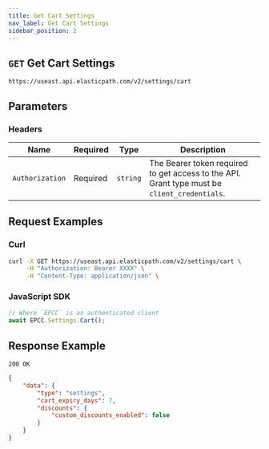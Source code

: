 ```yaml
---
title: Get Cart Settings
nav_label: Get Cart Settings
sidebar_position: 2
---
```


## `GET` Get Cart Settings

```http
https://useast.api.elasticpath.com/v2/settings/cart
```

## Parameters

### Headers

| Name            | Required | Type     | Description                                                                                  |
| --------------- | -------- | -------- | -------------------------------------------------------------------------------------------- |
| `Authorization` | Required | `string` | The Bearer token required to get access to the API. Grant type must be `client_credentials`. |

## Request Examples

### Curl

```bash
curl -X GET https://useast.api.elasticpath.com/v2/settings/cart \
     -H "Authorization: Bearer XXXX" \
     -H "Content-Type: application/json" \
```

### JavaScript SDK

```javascript
// Where `EPCC` is an authenticated client
await EPCC.Settings.Cart();
```

## Response Example

`200 OK`

```json
{
    "data": {
        "type": "settings",
        "cart_expiry_days": 7,
        "discounts": {
            "custom_discounts_enabled": false
        }
    }
}
```
